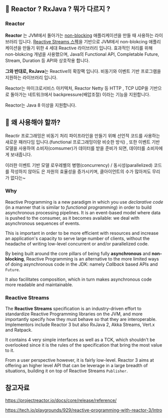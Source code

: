 ## 🧐 Reactor ? RxJava ? 뭐가 다르지 ? 

### Reactor

**Reactor** 는 JVM에서 돌아가는 <u>non-blocking</u> 애플리케이션을 만들 때 사용하는 라이브러리 입니다. [Reactive Streams 스펙](https://www.reactive-streams.org/)을 기반으로 JVM에서 non-blokcing 애플리케이션을 만들기 위한 4 세대 Reactive 라이브러리 입니다. 효과적인 처리를 위해 non-blokcing 개념을 사용했으며, Java의 Functional API, Completable Future, Stream, Duration 등 API와 상호작용 합니다. 

**그와 반대로, RxJava**는 Reactive의 확장팩 입니다. 비동기와 이벤트 기반 프로그램을 지원하는 라이브러리 입니다.

Reactor는 마이크로서비스 아키텍처, Reactor Netty 등 HTTP , TCP UDP을 기반으로 돌아가는 네트워크에서 backpressure(배압조절) 이라는 기능을 지원합니다.

Reactor는 Java 8 이상을 지원합니다.

## 🤗 왜 사용해야 할까?

Reactir 프로그래밍은 비동기 처리 파이프라인을 만들기 위해 선언적 코드를 사용하는 새로운 패러다임 입니다.(functional 프로그래밍이랑 비슷한 방식) , 또한 이벤트 기반 모델을 사용하여 소비자(comsumer)가 데이터를 받을 준비가 되면, 데이터를 소비자에게 보내줍니다.

이러한 이벤트 기반 모델 로우레벨의 병행(concurrency) / 동시성(parallelized) 코드를 작성하지 않아도 은 자원의 효율성을 증가시키며, 클아이언트의 수가 많아져도 무리가 없다는~



### Why

Reactive Programming is a new paradigm in which you use *declarative code* (in a manner that is similar to *functional programming*) in order to build asynchronous processing pipelines. It is an event-based model where data is pushed to the consumer, as it becomes available: we deal with asynchronous sequences of events.

This is important in order to be more efficient with resources and increase an application's capacity to serve large number of clients, without the headache of writing low-level concurrent or and/or parallelized code.

By being built around the core pillars of being fully **asynchronous** and **non-blocking**, Reactive Programming is an alternative to the more limited ways of doing asynchronous code in the JDK: namely *Callback* based APIs and `Future`.

It also facilitates composition, which in turn makes asynchronous code more readable and maintainable.

### Reactive Streams

The **Reactive Streams** specification is an industry-driven effort to standardize Reactive Programming libraries on the JVM, and more importantly specify how they must behave so that they are interoperable. Implementors include Reactor 3 but also RxJava 2, Akka Streams, Vert.x and Ratpack.

It contains 4 very simple interfaces as well as a TCK, which shouldn't be overlooked since it is the rules of the specification that bring the most value to it.

From a user perspective however, it is fairly low-level. Reactor 3 aims at offering an higher level API that can be leverage in a large breadth of situations, building it on top of Reactive Streams `Publisher`.





## 참고자료

https://projectreactor.io/docs/core/release/reference/

https://tech.io/playgrounds/929/reactive-programming-with-reactor-3/Intro
